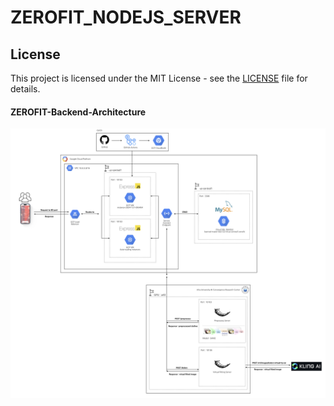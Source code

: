 # ZEROFIT_NODEJS_SERVER
## License
This project is licensed under the MIT License - see the [LICENSE](LICENSE) file for details.

#### ZEROFIT-Backend-Architecture
![be-architecture](public/architecture.png)